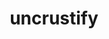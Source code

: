 ---
title: "uncrustify"
layout: cache
categories: [package, develop-2025-01-19]
meta: {"versions": ["0.63", "0.74"], "compilers": ["gcc@=10.5.0", "gcc@=13.3.0", "gcc@=7.5.0"], "oss": ["centos7", "rhel8", "ubuntu18.04"], "platforms": ["linux"], "targets": ["aarch64", "x86_64_v3"], "stacks": ["build_systems", "developer-tools-aarch64-linux-gnu", "developer-tools-x86_64_v3-linux-gnu", "root"], "num_specs": 4, "num_specs_by_stack": {"root": 4, "developer-tools-x86_64_v3-linux-gnu": 1, "developer-tools-aarch64-linux-gnu": 1, "build_systems": 2}}
spec_details: [{"hash": "kkxfpq2l54klp3mubjkptmy3n7suzyyl", "compiler": "gcc@=10.5.0", "versions": ["0.74"], "os": "centos7", "platform": "linux", "target": "x86_64_v3", "variants": ["build_system=cmake", "build_type=Release", "generator=make", "~ipo"], "stacks": ["root", "developer-tools-x86_64_v3-linux-gnu"], "size": "-", "tarball": "https://binaries.spack.io/develop-2025-01-19/build_cache/linux-centos7-x86_64_v3/gcc-10.5.0/uncrustify-0.74/linux-centos7-x86_64_v3-gcc-10.5.0-uncrustify-0.74-kkxfpq2l54klp3mubjkptmy3n7suzyyl.spack"}, {"hash": "rd6fgjhcph4b7xslgyylgdoz3vixp7yr", "compiler": "gcc@=13.3.0", "versions": ["0.74"], "os": "rhel8", "platform": "linux", "target": "aarch64", "variants": ["build_system=cmake", "build_type=Release", "generator=make", "~ipo"], "stacks": ["developer-tools-aarch64-linux-gnu", "root"], "size": "-", "tarball": "https://binaries.spack.io/develop-2025-01-19/build_cache/linux-rhel8-aarch64/gcc-13.3.0/uncrustify-0.74/linux-rhel8-aarch64-gcc-13.3.0-uncrustify-0.74-rd6fgjhcph4b7xslgyylgdoz3vixp7yr.spack"}, {"hash": "tte2iyhr237curfx4tyyaaltqbaiwjyq", "compiler": "gcc@=7.5.0", "versions": ["0.63"], "os": "ubuntu18.04", "platform": "linux", "target": "x86_64_v3", "variants": ["build_system=autotools"], "stacks": ["build_systems", "root"], "size": "-", "tarball": "https://binaries.spack.io/develop-2025-01-19/build_cache/linux-ubuntu18.04-x86_64_v3/gcc-7.5.0/uncrustify-0.63/linux-ubuntu18.04-x86_64_v3-gcc-7.5.0-uncrustify-0.63-tte2iyhr237curfx4tyyaaltqbaiwjyq.spack"}, {"hash": "pnlbr6k2h7gurhw72f5xgq4kdmpl5v2m", "compiler": "gcc@=7.5.0", "versions": ["0.74"], "os": "ubuntu18.04", "platform": "linux", "target": "x86_64_v3", "variants": ["build_system=cmake", "build_type=Release", "generator=make", "~ipo"], "stacks": ["build_systems", "root"], "size": "-", "tarball": "https://binaries.spack.io/develop-2025-01-19/build_cache/linux-ubuntu18.04-x86_64_v3/gcc-7.5.0/uncrustify-0.74/linux-ubuntu18.04-x86_64_v3-gcc-7.5.0-uncrustify-0.74-pnlbr6k2h7gurhw72f5xgq4kdmpl5v2m.spack"}]
---